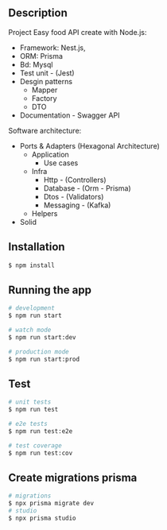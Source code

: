 ## Description

Project Easy food API create with Node.js:
- Framework: Nest.js,
- ORM: Prisma
- Bd: Mysql
- Test unit - (Jest)
- Desgin patterns
    - Mapper
    - Factory
    - DTO
- Documentation - Swagger API   

Software architecture:
- Ports & Adapters (Hexagonal Architecture)
    - Application 
        - Use cases
    - Infra
        - Http - (Controllers)
        - Database - (Orm - Prisma)
        - Dtos - (Validators)
        - Messaging - (Kafka)
    - Helpers
- Solid

## Installation

```bash
$ npm install
```

## Running the app

```bash
# development
$ npm run start

# watch mode
$ npm run start:dev

# production mode
$ npm run start:prod
```

## Test

```bash
# unit tests
$ npm run test

# e2e tests
$ npm run test:e2e

# test coverage
$ npm run test:cov
```


## Create migrations prisma

```bash
# migrations
$ npx prisma migrate dev
# studio
$ npx prisma studio